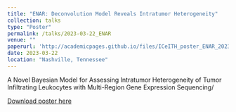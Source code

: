 ```yaml
---
title: "ENAR: Deconvolution Model Reveals Intratumor Heterogeneity"
collection: talks
type: "Poster"
permalink: /talks/2023-03-22_ENAR
venue: ""
paperurl: 'http://academicpages.github.io/files/ICeITH_poster_ENAR_2023_.pdf'
date: 2023-03-22
location: "Nashville, Tennessee"
---
```


A Novel Bayesian Model for Assessing Intratumor Heterogeneity of Tumor Infiltrating Leukocytes with Multi-Region Gene Expression Sequencing/

[Download poster here](http://academicpages.github.io/files/ICeITH_poster_ENAR_2023_.pdf)
